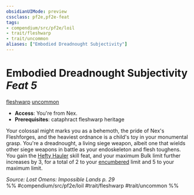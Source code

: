 ```yaml
---
obsidianUIMode: preview
cssclass: pf2e,pf2e-feat
tags:
- compendium/src/pf2e/loil
- trait/fleshwarp
- trait/uncommon
aliases: ["Embodied Dreadnought Subjectivity"]
---
```

# Embodied Dreadnought Subjectivity  *Feat 5*  
[fleshwarp](/rules/traits/fleshwarp-loag.md)  [uncommon](/rules/traits/uncommon.md)  

- **Access**: You're from Nex.
- **Prerequisites**: cataphract fleshwarp heritage

Your colossal might marks you as a behemoth, the pride of Nex's Fleshforges, and the heaviest ordnance is a child's toy in your monumental grasp. You're a dreadnought, a living siege weapon, albeit one that wields other siege weapons in battle as your endoskeleton and flesh toughens. You gain the [Hefty Hauler](/compendium/feats/hefty-hauler.md) skill feat, and your maximum Bulk limit further increases by 3, for a total of 2 to your [encumbered](/rules/conditions.md#Encumbered) limit and 5 to your maximum limit.

*Source: Lost Omens: Impossible Lands p. 29*  
%% #compendium/src/pf2e/loil #trait/fleshwarp #trait/uncommon %%